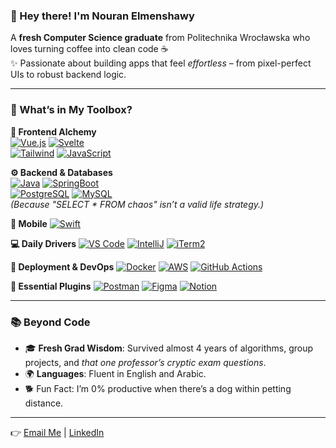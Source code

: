 ### 🌟 Hey there! I'm Nouran Elmenshawy
A **fresh Computer Science graduate** from Politechnika Wrocławska who loves turning coffee into clean code ☕️  
✨ Passionate about building apps that feel *effortless* – from pixel-perfect UIs to robust backend logic.  

---

### 🧰 What’s in My Toolbox?  
**🎨 Frontend Alchemy**  
[![Vue.js](https://img.shields.io/badge/-Vue.js-4FC08D?logo=vuedotjs&logoColor=white)](https://vuejs.org/) [![Svelte](https://img.shields.io/badge/-Svelte-FF3E00?logo=svelte&logoColor=white)](https://svelte.dev/)  
[![Tailwind](https://img.shields.io/badge/-Tailwind_CSS-06B6D4?logo=tailwindcss&logoColor=white)](https://tailwindcss.com/) [![JavaScript](https://img.shields.io/badge/-JavaScript-F7DF1E?logo=javascript&logoColor=black)](https://developer.mozilla.org/en-US/docs/Web/JavaScript)  

**⚙️ Backend & Databases**  
[![Java](https://img.shields.io/badge/-Java-007396?logo=openjdk&logoColor=white)](https://www.java.com/) [![SpringBoot](https://img.shields.io/badge/-Spring_Boot-6DB33F?logo=springboot&logoColor=white)](https://spring.io/)  
[![PostgreSQL](https://img.shields.io/badge/-PostgreSQL-4169E1?logo=postgresql&logoColor=white)](https://www.postgresql.org/) [![MySQL](https://img.shields.io/badge/-MySQL-4479A1?logo=mysql&logoColor=white)](https://www.mysql.com/)  
*(Because "SELECT * FROM chaos" isn’t a valid life strategy.)*  

**📱 Mobile**
[![Swift](https://img.shields.io/badge/-Swift-F05138?logo=swift&logoColor=white)](https://developer.apple.com/swift/)

**💻 Daily Drivers**
[![VS Code](https://img.shields.io/badge/-VS%20Code-007ACC?logo=visual-studio-code&logoColor=white)](https://code.visualstudio.com/) [![IntelliJ](https://img.shields.io/badge/-IntelliJ%20IDEA-000000?logo=intellij-idea&logoColor=white)](https://www.jetbrains.com/idea/) [![iTerm2](https://img.shields.io/badge/-iTerm2-000000?logo=iterm2&logoColor=white)](https://iterm2.com/)

**🚀 Deployment & DevOps**
[![Docker](https://img.shields.io/badge/-Docker-2496ED?logo=docker&logoColor=white)](https://www.docker.com/)
[![AWS](https://img.shields.io/badge/-AWS-232F3E?logo=amazon-aws&logoColor=white)](https://aws.amazon.com/)
[![GitHub Actions](https://img.shields.io/badge/-GitHub%20Actions-2088FF?logo=github-actions&logoColor=white)](https://github.com/features/actions)

**🔌 Essential Plugins**
[![Postman](https://img.shields.io/badge/-Postman-FF6C37?logo=postman&logoColor=white)](https://www.postman.com/)
[![Figma](https://img.shields.io/badge/-Figma-F24E1E?logo=figma&logoColor=white)](https://www.figma.com/)
[![Notion](https://img.shields.io/badge/-Notion-000000?logo=notion&logoColor=white)](https://www.notion.so/)

---

### 📚 Beyond Code  
- 🎓 **Fresh Grad Wisdom**: Survived almost 4 years of algorithms, group projects, and *that one professor’s cryptic exam questions*.  
- 🌍 **Languages**: Fluent in English and Arabic.
- 🐕 Fun Fact: I’m 0% productive when there’s a dog within petting distance.

---

👉 [Email Me](mailto:nouranElmenshawy@gmail.com) | [LinkedIn](https://www.linkedin.com/in/nouran-elmenshawy/)
